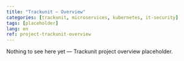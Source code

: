 ```yaml
---
title: "Trackunit — Overview"
categories: [trackunit, microservices, kubernetes, it-security]
tags: [placeholder]
lang: en
ref: project-trackunit-overview
---
```

Nothing to see here yet — Trackunit project overview placeholder.
